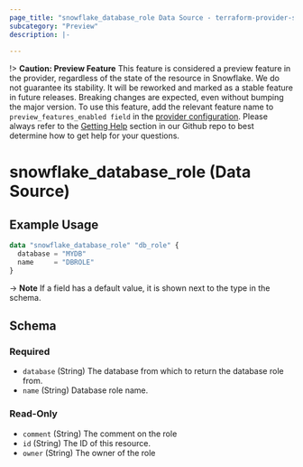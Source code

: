 ```yaml
---
page_title: "snowflake_database_role Data Source - terraform-provider-snowflake"
subcategory: "Preview"
description: |-
  
---
```


!> **Caution: Preview Feature** This feature is considered a preview feature in the provider, regardless of the state of the resource in Snowflake. We do not guarantee its stability. It will be reworked and marked as a stable feature in future releases. Breaking changes are expected, even without bumping the major version. To use this feature, add the relevant feature name to `preview_features_enabled field` in the [provider configuration](https://registry.terraform.io/providers/snowflakedb/snowflake/latest/docs#schema). Please always refer to the [Getting Help](https://github.com/Snowflake-Labs/terraform-provider-snowflake?tab=readme-ov-file#getting-help) section in our Github repo to best determine how to get help for your questions.

# snowflake_database_role (Data Source)



## Example Usage

```terraform
data "snowflake_database_role" "db_role" {
  database = "MYDB"
  name     = "DBROLE"
}
```

-> **Note** If a field has a default value, it is shown next to the type in the schema.

<!-- schema generated by tfplugindocs -->
## Schema

### Required

- `database` (String) The database from which to return the database role from.
- `name` (String) Database role name.

### Read-Only

- `comment` (String) The comment on the role
- `id` (String) The ID of this resource.
- `owner` (String) The owner of the role

